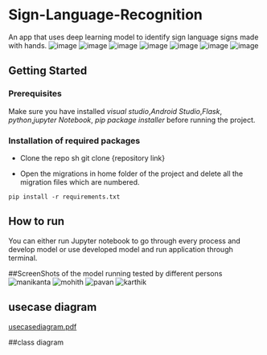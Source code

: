 # Sign-Language-Recognition
An app that uses deep learning model to identify sign language signs made with hands.
![image](https://img.shields.io/badge/Python-3776AB?style=for-the-badge&logo=python&logoColor=white)
![image](https://img.shields.io/badge/HTML5-E34F26?style=for-the-badge&logo=html5&logoColor=white)
![image](https://img.shields.io/badge/CSS3-1572B6?style=for-the-badge&logo=css3&logoColor=white)
![image](https://img.shields.io/badge/FLASK-092E00?style=for-the-badge&logo=Flask&logoColor=white)
![image](https://img.shields.io/badge/DART-E34F26?style=for-the-badge&logo=dart&logoColor=white)
![image](https://img.shields.io/badge/FLUTTER-3756AB?style=for-the-badge&logo=flutter&logoColor=white)
![image](https://img.shields.io/badge/FIREBASE-E34F26?style=for-the-badge&logo=FireBase&logoColor=white)

## Getting Started
### Prerequisites

Make sure you have installed *visual studio*,*Android Studio*,*Flask*, *python*,*jupyter Notebook*, *pip package installer*  before running the project.

### Installation of required packages

* Clone the repo sh git clone {repository link}
   
* Open the migrations in home folder of the project and delete all the migration files which are numbered.
```
pip install -r requirements.txt
```

## How to run
You can either run Jupyter notebook to go through every process and develop model or use developed model and run application through terminal.

##ScreenShots of the model running tested by different persons
![manikanta](https://user-images.githubusercontent.com/98742800/200650058-d542954a-8c54-43ca-b4a2-d01f52b11dd7.jpeg)
![mohith](https://user-images.githubusercontent.com/98742800/200650111-59eb9322-401b-4ecf-94b5-85f3d714b6b4.jpeg)
![pavan](https://user-images.githubusercontent.com/98742800/200650162-e041d984-e49b-48b1-ae7c-d8b11bf988f1.jpeg)
![karthik](https://user-images.githubusercontent.com/98742800/200650166-6a1705d3-985a-485c-9238-53a887fa1397.jpeg)

## usecase diagram
[usecasediagram.pdf](https://github.com/pavansai444/Sign-Language-Recognition/files/9964262/usecasediagram.pdf)

##class diagram


